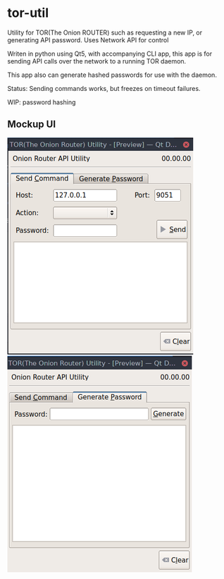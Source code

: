 # tor-util
Utility for TOR(The Onion ROUTER) such as requesting a new IP, or generating API password. Uses Network API for control

Writen in python using Qt5, with accompanying CLI app, this app is for sending
API calls over the network to a running TOR daemon.

This app also can generate hashed passwords for use with the daemon.

Status: Sending commands works, but freezes on timeout failures.

WIP: password hashing

Mockup UI
---------
![screenshot-tab1](screenshot1.png) ![screenshot-tab2](screenshot2.png)
